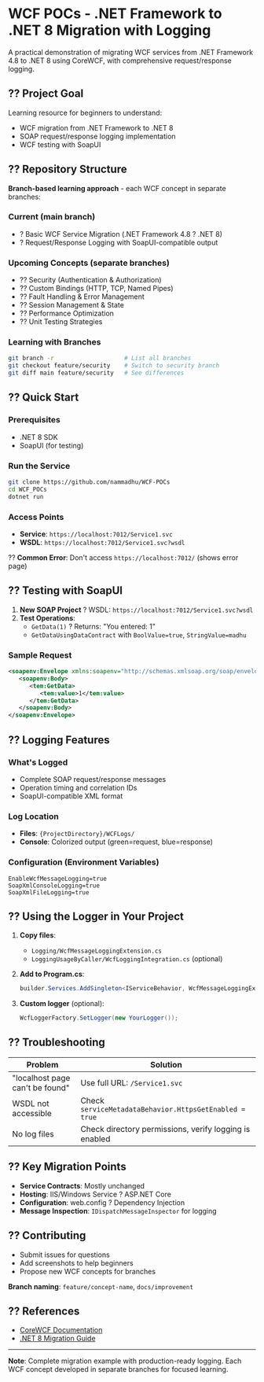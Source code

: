 # WCF POCs - .NET Framework to .NET 8 Migration with Logging

A practical demonstration of migrating WCF services from .NET Framework 4.8 to .NET 8 using CoreWCF, with comprehensive request/response logging.

## ?? Project Goal

Learning resource for beginners to understand:
- WCF migration from .NET Framework to .NET 8
- SOAP request/response logging implementation
- WCF testing with SoapUI

## ?? Repository Structure

**Branch-based learning approach** - each WCF concept in separate branches:

### Current (main branch)
- ? Basic WCF Service Migration (.NET Framework 4.8 ? .NET 8)
- ? Request/Response Logging with SoapUI-compatible output

### Upcoming Concepts (separate branches)
- ?? Security (Authentication & Authorization)
- ?? Custom Bindings (HTTP, TCP, Named Pipes)
- ?? Fault Handling & Error Management
- ?? Session Management & State
- ?? Performance Optimization
- ?? Unit Testing Strategies

### Learning with Branches
```bash
git branch -r                    # List all branches
git checkout feature/security    # Switch to security branch
git diff main feature/security   # See differences
```

## ?? Quick Start

### Prerequisites
- .NET 8 SDK
- SoapUI (for testing)

### Run the Service
```bash
git clone https://github.com/nammadhu/WCF-POCs
cd WCF_POCs
dotnet run
```

### Access Points
- **Service**: `https://localhost:7012/Service1.svc`
- **WSDL**: `https://localhost:7012/Service1.svc?wsdl`

?? **Common Error**: Don't access `https://localhost:7012/` (shows error page)

## ?? Testing with SoapUI

1. **New SOAP Project** ? WSDL: `https://localhost:7012/Service1.svc?wsdl`
2. **Test Operations**:
   - `GetData(1)` ? Returns: "You entered: 1"
   - `GetDataUsingDataContract` with `BoolValue=true`, `StringValue=madhu`

### Sample Request
```xml
<soapenv:Envelope xmlns:soapenv="http://schemas.xmlsoap.org/soap/envelope/" xmlns:tem="http://tempuri.org/">
   <soapenv:Body>
      <tem:GetData>
         <tem:value>1</tem:value>
      </tem:GetData>
   </soapenv:Body>
</soapenv:Envelope>
```

## ?? Logging Features

### What's Logged
- Complete SOAP request/response messages
- Operation timing and correlation IDs
- SoapUI-compatible XML format

### Log Location
- **Files**: `{ProjectDirectory}/WCFLogs/` 
- **Console**: Colorized output (green=request, blue=response)

### Configuration (Environment Variables)
```
EnableWcfMessageLogging=true
SoapXmlConsoleLogging=true
SoapXmlFileLogging=true
```

## ?? Using the Logger in Your Project

1. **Copy files**:
   - `Logging/WcfMessageLoggingExtension.cs`
   - `LoggingUsageByCaller/WcfLoggingIntegration.cs` (optional)

2. **Add to Program.cs**:
   ```csharp
   builder.Services.AddSingleton<IServiceBehavior, WcfMessageLoggingExtension>();
   ```

3. **Custom logger** (optional):
   ```csharp
   WcfLoggerFactory.SetLogger(new YourLogger());
   ```

## ?? Troubleshooting

| Problem | Solution |
|---------|----------|
| "localhost page can't be found" | Use full URL: `/Service1.svc` |
| WSDL not accessible | Check `serviceMetadataBehavior.HttpsGetEnabled = true` |
| No log files | Check directory permissions, verify logging is enabled |

## ?? Key Migration Points

- **Service Contracts**: Mostly unchanged
- **Hosting**: IIS/Windows Service ? ASP.NET Core
- **Configuration**: web.config ? Dependency Injection
- **Message Inspection**: `IDispatchMessageInspector` for logging

## ?? Contributing

- Submit issues for questions
- Add screenshots to help beginners
- Propose new WCF concepts for branches

**Branch naming**: `feature/concept-name`, `docs/improvement`

## ?? References

- [CoreWCF Documentation](https://github.com/CoreWCF/CoreWCF)
- [.NET 8 Migration Guide](https://docs.microsoft.com/en-us/dotnet/core/porting/)

---

**Note**: Complete migration example with production-ready logging. Each WCF concept developed in separate branches for focused learning.